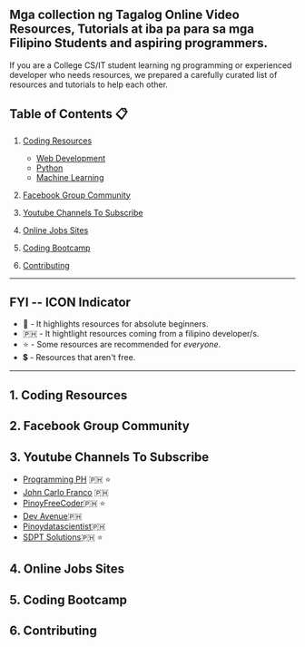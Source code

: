 ## Mga collection ng Tagalog Online Video Resources, Tutorials at iba pa para sa mga Filipino Students and aspiring programmers.

If you are a College CS/IT student learning ng programming or experienced developer who needs resources, we prepared a carefully curated list of resources and tutorials to help each other.

## Table of Contents :clipboard:

1. [Coding Resources](#1-coding-resources)
     - [Web Development](#11-web-development)
     - [Python](#11-python)
     - [Machine Learning](#12-machine-learning)

2. [Facebook Group Community](#2-facebook-group-community)

3. [Youtube Channels To Subscribe](#3-youtube-channels-to-subscribe)

4. [Online Jobs Sites](#4-online-jobs-sites)

5. [Coding Bootcamp](#5-coding-bootcamp)

6. [Contributing](CONTRIBUTORS.md)

---

## FYI -- ICON Indicator

- :baby: - It highlights resources for absolute beginners.
- :philippines: - It hightlight resources coming from a filipino developer/s.
- :star: - Some resources are recommended for _everyone_.
- :heavy_dollar_sign: - Resources that aren't free.

---

## 1. Coding Resources

## 2. Facebook Group Community

## 3. Youtube Channels To Subscribe
 - [Programming PH](https://www.youtube.com/channel/UCzuOQurgDZCdHUFBwL6Oexg) :philippines: :star:
 - [John Carlo Franco](https://www.youtube.com/channel/UCRfO9oznydRShqHUXeO8kaw) :philippines:
 - [PinoyFreeCoder](https://www.youtube.com/channel/UCFpZDxOMGzsx05epqfvmzbQ):philippines: :star:
 - [Dev Avenue](https://www.youtube.com/channel/UCltYKjGdnCQx_-5qIt7dUCA):philippines:
 - [Pinoydatascientist](https://www.youtube.com/channel/UCTqbbm0ZhIZ0ya4TOUnH4ag):philippines:
 - [SDPT Solutions](https://www.youtube.com/channel/UCMDL68xgNqRqzin1rkh9WuQ):philippines: :star:

## 4. Online Jobs Sites

## 5. Coding Bootcamp

## 6. Contributing

